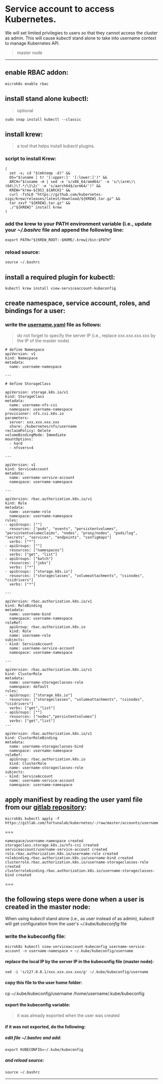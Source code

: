# Service account to access Kubernetes.
We will set limited privilegies to users so that they cannot access the cluster as admin. This will cause *kubectl* stand alone to take into username context to manage Kubernetes API.
> master node
---

## enable RBAC addon:
```
microk8s enable rbac
```

## install stand alone kubectl:
> optional

```
sudo snap install kubectl --classic
```

## install krew:
> a tool that helps install kubectl plugins.

### script to install Krew:

```
(
  set -x; cd "$(mktemp -d)" &&
  OS="$(uname | tr '[:upper:]' '[:lower:]')" &&
  ARCH="$(uname -m | sed -e 's/x86_64/amd64/' -e 's/\(arm\)\(64\)\?.*/\1\2/' -e 's/aarch64$/arm64/')" &&
  KREW="krew-${OS}_${ARCH}" &&
  curl -fsSLO "https://github.com/kubernetes-sigs/krew/releases/latest/download/${KREW}.tar.gz" &&
  tar zxvf "${KREW}.tar.gz" &&
  ./"${KREW}" install krew
)
```

### add the krew to your PATH environment variable (i.e., update your *~/.bashrc* file and append the following line:

```
export PATH="${KREW_ROOT:-$HOME/.krew}/bin:$PATH"
```

### reload source:

```
source ~/.bashrc
```

## install a required plugin for kubectl:

```
kubectl krew install view-serviceaccount-kubeconfig
```

## create namespace, service account, roles, and bindings for a user:

### write the [username.yaml](https://gitlab.com/fortunalab/kubernetes/-/raw/master/accounts/username.yaml) file as follows:
> do not forget to specify the server IP (i.e., replace xxx.xxx.xxx.xxx by the IP of the master node)

```
# define Namespace
apiVersion: v1
kind: Namespace
metadata:
  name: username-namespace

---

# define StorageClass

apiVersion: storage.k8s.io/v1
kind: StorageClass
metadata:
  name: username-nfs-csi
  namespace: username-namespace
provisioner: nfs.csi.k8s.io
parameters:
  server: xxx.xxx.xxx.xxx
  share: /kubernetes/nfs/username 
reclaimPolicy: Delete
volumeBindingMode: Immediate
mountOptions:
  - hard
  - nfsvers=4

---

apiVersion: v1
kind: ServiceAccount
metadata:
  name: username-service-account
  namespace: username-namespace

---

apiVersion: rbac.authorization.k8s.io/v1
kind: Role
metadata:
  name: username-role
  namespace: username-namespace
rules:
- apiGroups: [""]
  resources: ["pods", "events", "persistentvolumes", "persistentvolumeclaims", "nodes", "proxy/nodes", "pods/log", "secrets", "services", "endpoints", "configmaps"]
  verbs: ["*"]
- apiGroups: [""]
  resources: ["namespaces"]
  verbs: ["get", "list"]
- apiGroups: ["batch"]
  resources: ["jobs"]
  verbs: ["*"]
- apiGroups: ["storage.k8s.io"]
  resources: ["storageclasses", "volumeattachments", "csinodes", "csidrivers"]
  verbs: ["*"]

---

apiVersion: rbac.authorization.k8s.io/v1
kind: RoleBinding
metadata:
  name: username-bind
  namespace: username-namespace
roleRef:
  apiGroup: rbac.authorization.k8s.io
  kind: Role
  name: username-role
subjects:
- kind: ServiceAccount
  name: username-service-account
  namespace: username-namespace
  
---

apiVersion: rbac.authorization.k8s.io/v1
kind: ClusterRole
metadata:
  name: username-storageclasses-role
  namespace: default
rules:
- apiGroups: ["storage.k8s.io"]
  resources: ["storageclasses", "volumeattachments", "csinodes", "csidrivers"]
  verbs: ["get","list"]
- apiGroups: [""]
  resources: ["nodes","persistentvolumes"]
  verbs: ["get","list"]
---

apiVersion: rbac.authorization.k8s.io/v1
kind: ClusterRoleBinding
metadata:
  name: username-storageclasses-bind
  namespace: username-namespace
roleRef:
  apiGroup: rbac.authorization.k8s.io
  kind: ClusterRole
  name: username-storageclasses-role
subjects:
- kind: ServiceAccount
  name: username-service-account
  namespace: username-namespace
```

## apply manifiest by reading the user yaml file from our [gitlab repository](https://gitlab.com/fortunalab/kubernetes/-/tree/master/accounts):

```
microk8s kubectl apply -f https://gitlab.com/fortunalab/kubernetes/-/raw/master/accounts/username.yaml
```

===
```
namespace/username-namespace created
storageclass.storage.k8s.io/nfs-csi created
serviceaccount/username-service-account created
role.rbac.authorization.k8s.io/username-role created
rolebinding.rbac.authorization.k8s.io/username-bind created
clusterrole.rbac.authorization.k8s.io/username-storageclasses-role created
clusterrolebinding.rbac.authorization.k8s.io/username-storageclasses-bind created
```
===

## the following steps were done when a user is created in the master node:

When using *kubectl* stand alone (i.e., as user instead of as admin), *kubectl* will get configuration from the user's *~/.kube/kubeconfig* file

### write the kubeconfig file:

```
microk8s kubectl view-serviceaccount-kubeconfig username-service-account -n username-namespace > ~/.kube/kubeconfig/username
```

#### replace the local IP by the server IP in the kubeconfig file (master node):

```
sed -i 's/127.0.0.1/xxx.xxx.xxx.xxx/g' ~/.kube/kubeconfig/username
```

#### copy this file to the user home folder:

cp ~/.kube/kubeconfig/username /home/username/.kube/kubeconfig

#### export the kubeconfig variable:
> it was already exported when the user was created

#### if it was not exported, do the following:

##### edit file *~/.bashrc* and add:

```
export KUBECONFIG=~/.kube/kubeconfig
```

##### and reload source:

```
source ~/.bashrc
```
---


